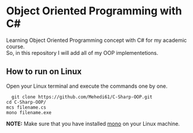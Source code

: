# Object Oriented Programming with C#
Learning Object Oriented Programming concept with C# for my academic course.    
So, in this repository I will add all of my OOP implementetions.  

## How to run on Linux  

Open your Linux terminal and execute the commands one by one.  

``  
git clone https://github.com/Mehedi61/C-Sharp-OOP.git ``  
``cd C-Sharp-OOP/``  
``mcs filename.cs``  
``mono filename.exe``  
  
**NOTE:** Make sure that you have installed [mono](https://www.mono-project.com/download/stable/#download-lin) on your Linux machine.
